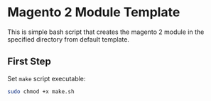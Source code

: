 # Magento 2 Module Template

This is simple bash script that creates the magento 2 module in the specified directory from default template.

## First Step

Set `make` script executable:

```bash
sudo chmod +x make.sh
```
